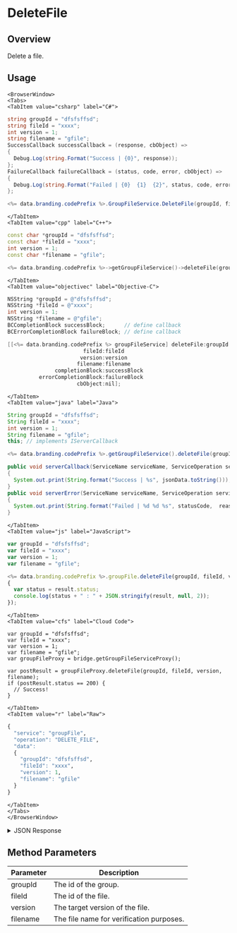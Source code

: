 # DeleteFile
## Overview
Delete a file.

<PartialServop service_name="groupFile" operation_name="DELETE_FILE" />

## Usage

```mdx-code-block
<BrowserWindow>
<Tabs>
<TabItem value="csharp" label="C#">
```

```csharp
string groupId = "dfsfsffsd";
string fileId = "xxxx";
int version = 1;
string filename = "gfile";
SuccessCallback successCallback = (response, cbObject) =>
{
  Debug.Log(string.Format("Success | {0}", response));
};
FailureCallback failureCallback = (status, code, error, cbObject) =>
{
  Debug.Log(string.Format("Failed | {0}  {1}  {2}", status, code, error));
};

<%= data.branding.codePrefix %>.GroupFileService.DeleteFile(groupId, fileId, version, filename, successCallback, failureCallback);
```

```mdx-code-block
</TabItem>
<TabItem value="cpp" label="C++">
```

```cpp
const char *groupId = "dfsfsffsd";
const char *fileId = "xxxx";
int version = 1;
const char *filename = "gfile";

<%= data.branding.codePrefix %>->getGroupFileService()->deleteFile(groupId, fileId, version, filename, this);
```

```mdx-code-block
</TabItem>
<TabItem value="objectivec" label="Objective-C">
```

```objectivec
NSString *groupId = @"dfsfsffsd";
NSString *fileId = @"xxxx";
int version = 1;
NSString *filename = @"gfile";
BCCompletionBlock successBlock;      // define callback
BCErrorCompletionBlock failureBlock; // define callback

[[<%= data.branding.codePrefix %> groupFileService] deleteFile:groupId
                        fileId:fileId
                       version:version
                      filename:filename
               completionBlock:successBlock
          errorCompletionBlock:failureBlock
                      cbObject:nil];
```

```mdx-code-block
</TabItem>
<TabItem value="java" label="Java">
```

```java
String groupId = "dfsfsffsd";
String fileId = "xxxx";
int version = 1;
String filename = "gfile";
this; // implements IServerCallback

<%= data.branding.codePrefix %>.getGroupFileService().deleteFile(groupId, fileId, version, filename, this);

public void serverCallback(ServiceName serviceName, ServiceOperation serviceOperation, JSONObject jsonData)
{
  System.out.print(String.format("Success | %s", jsonData.toString()));
}
public void serverError(ServiceName serviceName, ServiceOperation serviceOperation, int statusCode, int reasonCode, String jsonError)
{
  System.out.print(String.format("Failed | %d %d %s", statusCode,  reasonCode, jsonError.toString()));
}
```

```mdx-code-block
</TabItem>
<TabItem value="js" label="JavaScript">
```

```javascript
var groupId = "dfsfsffsd";
var fileId = "xxxx";
var version = 1;
var filename = "gfile";

<%= data.branding.codePrefix %>.groupFile.deleteFile(groupId, fileId, version, filename, result =>
{
  var status = result.status;
  console.log(status + " : " + JSON.stringify(result, null, 2));
});
```

```mdx-code-block
</TabItem>
<TabItem value="cfs" label="Cloud Code">
```

```cfscript
var groupId = "dfsfsffsd";
var fileId = "xxxx";
var version = 1;
var filename = "gfile";
var groupFileProxy = bridge.getGroupFileServiceProxy();

var postResult = groupFileProxy.deleteFile(groupId, fileId, version, filename);
if (postResult.status == 200) {
  // Success!
}
```

```mdx-code-block
</TabItem>
<TabItem value="r" label="Raw">
```

```r
{
  "service": "groupFile",
  "operation": "DELETE_FILE",
  "data":
  {
    "groupId": "dfsfsffsd",
    "fileId": "xxxx",
    "version": 1,
    "filename": "gfile"
  }
}
```

```mdx-code-block
</TabItem>
</Tabs>
</BrowserWindow>
```

<details>
<summary>JSON Response</summary>

```json
{
  "data": {
    "fileDetails": {
      "treeId": "fb3431cd-6e2f-47f1-8100-8941abf6bb4f",
      "fileName": "glogcopy.json",
      "version": 1,
      "fileId": "0554430e-51a1-44d4-b6f4-bffae67185dc"
    },
    "groupId": "2bf538d1-19ea-4e14-9862-f979215e09b7"
  },
  "status": 200
}
```
</details>

## Method Parameters
Parameter | Description
--------- | -----------
groupId | The id of the group.
fileId | The id of the file.
version | The target version of the file.
filename | The file name for verification purposes.


